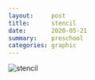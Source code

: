 ```yaml
---
layout:     post
title:      stencil
date:       2020-05-21
summary:    preschool
categories: graphic
---
```

![stencil](https://i.imgur.com/TrwKMyf.png)

